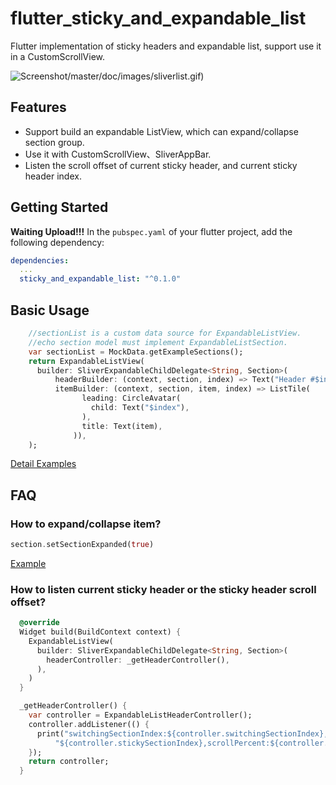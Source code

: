 # flutter_sticky_and_expandable_list

Flutter implementation of sticky headers and expandable list, support use it in a CustomScrollView.

![Screenshot](https://raw.githubusercontent.com/tp7309/flutter_sticky_and_expandable_list)/master/doc/images/sliverlist.gif)

## Features

- Support build an expandable ListView, which can expand/collapse section group.
- Use it with CustomScrollView、SliverAppBar.
- Listen the scroll offset of current sticky header,
  and current sticky header index.

## Getting Started
**Waiting Upload!!!**
In the `pubspec.yaml` of your flutter project, add the following dependency:

```yaml
dependencies:
  ...
  sticky_and_expandable_list: "^0.1.0"
```

## Basic Usage

```dart
    //sectionList is a custom data source for ExpandableListView.
    //echo section model must implement ExpandableListSection.
    var sectionList = MockData.getExampleSections();
    return ExpandableListView(
      builder: SliverExpandableChildDelegate<String, Section>(
          headerBuilder: (context, section, index) => Text("Header #$index"),
          itemBuilder: (context, section, item, index) => ListTile(
                leading: CircleAvatar(
                  child: Text("$index"),
                ),
                title: Text(item),
              )),
    );
```

[Detail Examples](https://github.com/tp7309/flutter_sticky_and_expandable_list/example)

## FAQ

### How to expand/collapse item?

```dart
section.setSectionExpanded(true)
```

[Example](https://github.com/tp7309/flutter_sticky_and_expandable_list/example/example_listview.dart)

### How to listen current sticky header or the sticky header scroll offset?

```dart
  @override
  Widget build(BuildContext context) {
    ExpandableListView(
      builder: SliverExpandableChildDelegate<String, Section>(
        headerController: _getHeaderController(),
      ),
    )
  }

  _getHeaderController() {
    var controller = ExpandableListHeaderController();
    controller.addListener(() {
      print("switchingSectionIndex:${controller.switchingSectionIndex}, stickySectionIndex:" +
          "${controller.stickySectionIndex},scrollPercent:${controller.percent}");
    });
    return controller;
  }
```
